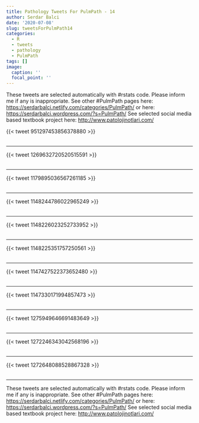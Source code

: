 ```yaml
---
title: Pathology Tweets For PulmPath - 14
author: Serdar Balci
date: '2020-07-08'
slug: tweetsForPulmPath14
categories:
  - R
  - tweets
  - pathology
  - PulmPath
tags: []
image:
  caption: ''
  focal_point: ''
---
```



These tweets are selected automatically with #rstats code. Please inform me if any is inappropriate.
See other #PulmPath pages here: https://serdarbalci.netlify.com/categories/PulmPath/  or here: https://serdarbalci.wordpress.com/?s=PulmPath/ 
See selected social media based textbook project here: http://www.patolojinotlari.com/

{{< tweet 951297453856378880 >}}
<br>
<br>
<hr>
{{< tweet 1269632720520515591 >}}
<br>
<br>
<hr>
{{< tweet 1179895036567261185 >}}
<br>
<br>
<hr>
{{< tweet 1148244786022965249 >}}
<br>
<br>
<hr>
{{< tweet 1148226023252733952 >}}
<br>
<br>
<hr>
{{< tweet 1148225351757250561 >}}
<br>
<br>
<hr>
{{< tweet 1147427522373652480 >}}
<br>
<br>
<hr>
{{< tweet 1147330171994857473 >}}
<br>
<br>
<hr>
{{< tweet 1275949646691483649 >}}
<br>
<br>
<hr>
{{< tweet 1272246343042568196 >}}
<br>
<br>
<hr>
{{< tweet 1272648088528867328 >}}
<br>
<br>
<hr>


These tweets are selected automatically with #rstats code. Please inform me if any is inappropriate.
See other #PulmPath pages here: https://serdarbalci.netlify.com/categories/PulmPath/  or here: https://serdarbalci.wordpress.com/?s=PulmPath/ 
See selected social media based textbook project here: http://www.patolojinotlari.com/
